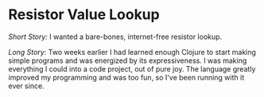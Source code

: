 # Resistor Value Lookup

*Short Story:*
        I wanted a bare-bones, internet-free resistor lookup.

*Long Story:*
        Two weeks earlier I had learned enough Clojure to start making simple programs and was energized by its expressiveness. I was making everything I could into a code project, out of pure joy. The language  greatly improved my programming and was too fun, so I've been running with it ever since.
